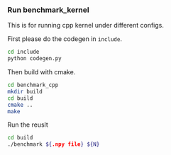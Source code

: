 ### Run benchmark_kernel
This is for running cpp kernel under different configs. 

First please do the codegen in `include`. 
```bash
cd include
python codegen.py
```

Then build with cmake.
```bash
cd benchmark_cpp
mkdir build
cd build
cmake ..
make
```

Run the reuslt
```bash
cd build
./benchmark ${.npy file} ${N}
```